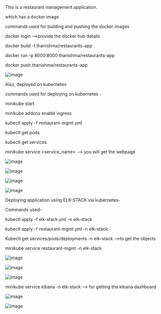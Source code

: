 This is a restaurant management application. 

which has a docker image 

commands used for building and pushing the docker images

docker login -->provide the docker hub details 

docker build -t thanishma/restaurants-app .

docker run -p 8000:8000 thanishma/restaurants-app

docker push thanishma/restaurants-app

![image](https://github.com/thanishma/project-1/assets/73327713/c3b8af30-af4c-4104-b382-8ff9d4e08d65)


Also, deployed on kubernetes 

commands used for deploying on kubernetes -

minikube start

minikube addons enable ingress

kubectl apply -f restaurant-mgmt.yml

kubectl get pods 

kubectl get services

minikube service <service_name> --> you will get the webpage

![image](https://github.com/thanishma/project-1/assets/73327713/163df788-709e-4fb7-af00-c82288fae59a)


![image](https://github.com/thanishma/project-1/assets/73327713/bba86086-734a-40ef-85c9-475fd788672d)

![image](https://github.com/thanishma/project-1/assets/73327713/7a311721-e459-4f08-9d40-416e6b0e5a74)

![image](https://github.com/thanishma/project-1/assets/73327713/c24ee440-45a1-4f1f-b881-ac098a0933f9)

Deploying application using ELK-STACK via kubernetes-

Commands used- 

kubectl apply -f elk-stack.yml -n elk-stack

kubectl apply -f restaurant-mgmt.yml -n elk-stack

Kubectl get services/pods/deployments -n elk-stack -->to get the objects

minikube service restaurant-mgmt -n elk-stack

![image](https://github.com/thanishma/project-1/assets/73327713/36d478bd-d98f-4a6e-814e-68fb7c01acd9)

![image](https://github.com/thanishma/project-1/assets/73327713/bf919ae5-65d5-4d20-8182-ac966bac7cb9)

![image](https://github.com/thanishma/project-1/assets/73327713/a4bb5f24-1e89-4add-b52c-dcf329446208)

minikube service kibana -n elk-stack --> for getting the kibana dashboard

![image](https://github.com/thanishma/project-1/assets/73327713/eba1ee43-3b61-4e4a-9196-9d4713877cb9)

![image](https://github.com/thanishma/project-1/assets/73327713/3fcd1f8c-9afd-4ca3-a1c3-7daddb3a24fa)



